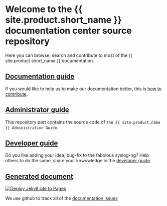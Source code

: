 <!-- DO NOT ADD frontmatter, this belongs to the GitHub repository only -->

# Welcome to the {{ site.product.short_name }} documentation center source repository

[gh:gh-doc-pages]: https://syslog-ng.github.io/doc/
[gh:gh-syslog-ng-doc-issue-tracker]: https://github.com/syslog-ng/doc/issues
[ref:doc-guide]: doc/_doc-guide
[ref:doc-guide-contrib]: doc/_doc-guide/README.md#how-to-contribute-to-the-documentation
[ref:admin-guide]: doc/_admin-guide
[ref:dev-guide]: doc/_dev-guide

Here you can browse, search and contribute to most of the {{ site.product.short_name }} documentation.

## [Documentation guide][ref:doc-guide]

If you would like to help us to make our documentation better, this is [how to contribute][ref:doc-guide-contrib].

## [Administrator guide][ref:admin-guide]

This repository part contains the source code of `The {{ site.product.name }} Administration Guide`.

## [Developer guide][ref:dev-guide]

Do you like adding your idea, bug-fix to the fabolous syslog-ng? Help others to do the same, share your knwowledge in the [developer guide][ref:dev-guide].

## [Generated document][gh:gh-doc-pages]

[![Deploy Jekyll site to Pages](https://github.com/syslog-ng/syslog-ng.github.io/actions/workflows/jekyll-gh-pages.yml/badge.svg)](https://github.com/syslog-ng/syslog-ng.github.io/actions/workflows/jekyll-gh-pages.yml)

We use github to track all of the [documentation issues][gh:gh-syslog-ng-doc-issue-tracker]
